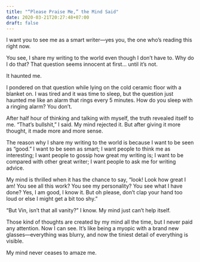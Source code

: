 ```yaml
---
title: "“Please Praise Me,” the Mind Said"
date: 2020-03-21T20:27:48+07:00
draft: false
---
```


I want you to see me as a smart writer—yes you, the one who’s reading this right now.

You see, I share my writing to the world even though I don’t have to. Why do I do that? That question seems innocent at first... until it’s not. 

It haunted me.

I pondered on that question while lying on the cold ceramic floor with a blanket on. I was tired and it was time to sleep, but the question just haunted me like an alarm that rings every 5 minutes. How do you sleep with a ringing alarm? You don’t.

After half hour of thinking and talking with myself, the truth revealed itself to me. “That’s bullshit,” I said. My mind rejected it. But after giving it more thought, it made more and more sense.

The reason why I share my writing to the world is because I want to be seen as “good.” I want to be seen as smart; I want people to think me as interesting; I want people to gossip how great my writing is; I want to be compared with other great writer; I want people to ask me for writing advice.

My mind is thrilled when it has the chance to say, “look! Look how great I am! You see all this work? You see my personality? You see what I have done? Yes, I am good, I know it. But oh please, don’t clap your hand too loud or else I might get a bit too shy.”

“But Vin, isn’t that all vanity?” I know. My mind just can’t help itself.

Those kind of thoughts are created by my mind all the time, but I never paid any attention. Now I can see. It’s like being a myopic with a brand new glasses—everything was blurry, and now the tiniest detail of everything is visible.

My mind never ceases to amaze me.
